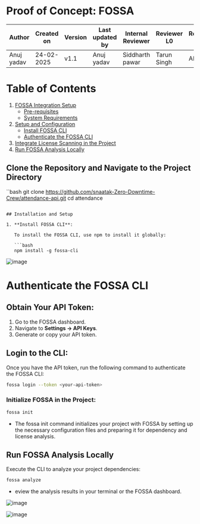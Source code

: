 # Proof of Concept: FOSSA

| **Author** | **Created on** | **Version** | **Last updated by**|**Internal Reviewer** |**Reviewer L0** |**Reviewer L1** |**Reviewer L2** |
|------------|---------------------------|-------------|---------------------|-------------|-------------|-------------|-------------|
| Anuj yadav|   24-02-2025             | v1.1          | Anuj yadav     |  Siddharth pawar | Tarun Singh  | Abhishek  | Abhishek Dubey|     

# Table of Contents
1. [FOSSA Integration Setup](#fossa-integration-setup)
   - [Pre-requisites](#pre-requisites)
   - [System Requirements](#system-requirements)
2. [Setup and Configuration](#setup-and-configuration)
   - [Install FOSSA CLI](#install-fossa-cli)
   - [Authenticate the FOSSA CLI](#authenticate-the-fossa-cli)
3. [Integrate License Scanning in the Project](#integrate-license-scanning-in-the-project)
4. [Run FOSSA Analysis Locally](#run-fossa-analysis-locally)



## Clone the Repository and Navigate to the Project Directory

``bash
git clone https://github.com/snaatak-Zero-Downtime-Crew/attendance-api.git
cd attendance
```

## Installation and Setup

1. **Install FOSSA CLI**: 

   To install the FOSSA CLI, use npm to install it globally:

   ```bash
   npm install -g fossa-cli
  ```

![image](https://github.com/user-attachments/assets/2529a201-f218-414f-8ab8-82ebbe61686b)

# Authenticate the FOSSA CLI

## Obtain Your API Token:
1. Go to the FOSSA dashboard.
2. Navigate to **Settings → API Keys**.
3. Generate or copy your API token.

## Login to the CLI:
Once you have the API token, run the following command to authenticate the FOSSA CLI:

```bash
fossa login --token <your-api-token>
```

### Initialize FOSSA in the Project:

```bash
fossa init
```
- The fossa init command initializes your project with FOSSA by setting up the necessary configuration files and preparing it for dependency and license analysis.


## Run FOSSA Analysis Locally

Execute the CLI to analyze your project dependencies:

```bash
fossa analyze
```

- eview the analysis results in your terminal or the FOSSA dashboard.

![image](https://github.com/user-attachments/assets/05927c86-cade-447f-80da-db355718632e)

![image](https://github.com/user-attachments/assets/e84ab416-3cfd-43b1-b446-3f6fa6abfc8c)







 



